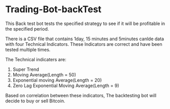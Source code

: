 # Trading-Bot-backTest
This Back test bot tests the specified strategy to see if it will be profitable in the specified period.

There is a CSV file that contains 1day, 15 minutes and 5minutes canlde data with four Technical Indicators.
These Indicators are correct and have been tested multiple times. 

The Technical indicaters are:
 1. Super Trend
 2. Moving Average(Length = 50)
 3. Exponential moving Average(Length = 20)
 4. Zero Lag Exponential Moving Average(Length = 9)

Based on correlation between these indicators, The backtesting bot will decide to buy or sell Bitcoin.
